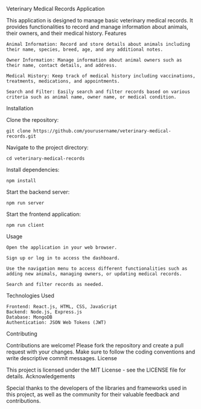 Veterinary Medical Records Application

This application is designed to manage basic veterinary medical records. It provides functionalities to record and manage information about animals, their owners, and their medical history.
Features

    Animal Information: Record and store details about animals including their name, species, breed, age, and any additional notes.

    Owner Information: Manage information about animal owners such as their name, contact details, and address.

    Medical History: Keep track of medical history including vaccinations, treatments, medications, and appointments.

    Search and Filter: Easily search and filter records based on various criteria such as animal name, owner name, or medical condition.

Installation

Clone the repository:

    git clone https://github.com/yourusername/veterinary-medical-records.git

Navigate to the project directory:

    cd veterinary-medical-records

Install dependencies:

    npm install

Start the backend server:

    npm run server

Start the frontend application:

    npm run client

Usage

    Open the application in your web browser.

    Sign up or log in to access the dashboard.

    Use the navigation menu to access different functionalities such as adding new animals, managing owners, or updating medical records.

    Search and filter records as needed.

Technologies Used

    Frontend: React.js, HTML, CSS, JavaScript
    Backend: Node.js, Express.js
    Database: MongoDB
    Authentication: JSON Web Tokens (JWT)

Contributing

Contributions are welcome! Please fork the repository and create a pull request with your changes. Make sure to follow the coding conventions and write descriptive commit messages.
License

This project is licensed under the MIT License - see the LICENSE file for details.
Acknowledgements

Special thanks to the developers of the libraries and frameworks used in this project, as well as the community for their valuable feedback and contributions.

